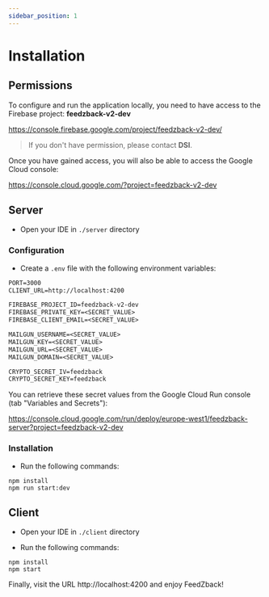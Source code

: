 ```yaml
---
sidebar_position: 1
---
```


# Installation

## Permissions

To configure and run the application locally, you need to have access to the Firebase project: **feedzback-v2-dev**

https://console.firebase.google.com/project/feedzback-v2-dev/

> If you don't have permission, please contact **DSI**.

Once you have gained access, you will also be able to access the Google Cloud console:

https://console.cloud.google.com/?project=feedzback-v2-dev

## Server

- Open your IDE in `./server` directory

### Configuration

- Create a `.env` file with the following environment variables:

```txt
PORT=3000
CLIENT_URL=http://localhost:4200

FIREBASE_PROJECT_ID=feedzback-v2-dev
FIREBASE_PRIVATE_KEY=<SECRET_VALUE>
FIREBASE_CLIENT_EMAIL=<SECRET_VALUE>

MAILGUN_USERNAME=<SECRET_VALUE>
MAILGUN_KEY=<SECRET_VALUE>
MAILGUN_URL=<SECRET_VALUE>
MAILGUN_DOMAIN=<SECRET_VALUE>

CRYPTO_SECRET_IV=feedzback
CRYPTO_SECRET_KEY=feedzback
```

You can retrieve these secret values from the Google Cloud Run console (tab "Variables and Secrets"):

https://console.cloud.google.com/run/deploy/europe-west1/feedzback-server?project=feedzback-v2-dev

### Installation

- Run the following commands:

```shell
npm install
npm run start:dev
```

## Client

- Open your IDE in `./client` directory

- Run the following commands:

```shell
npm install
npm start
```

Finally, visit the URL http://localhost:4200 and enjoy FeedZback!
